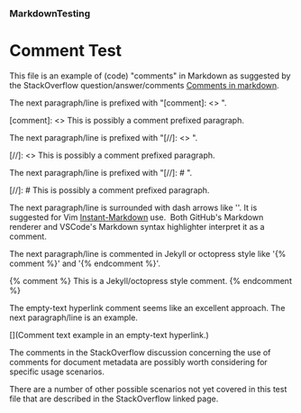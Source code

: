 
### MarkdownTesting

# Comment Test

This file is an example of (code) "comments" in Markdown
as suggested by the StackOverflow question/answer/comments 
[Comments in markdown](https://stackoverflow.com/questions/4823468/comments-in-markdown).

The next paragraph/line is prefixed with "[comment]: <> ".

[comment]: <> This is possibly a comment prefixed paragraph.

The next paragraph/line is prefixed with "[//]: <> ".

[//]: <> This is possibly a comment prefixed paragraph.

The next paragraph/line is prefixed with "[//]: # ".

[//]: # This is possibly a comment prefixed paragraph.

The next paragraph/line is surrounded with dash arrows like '<!---' and '-->'.
It is suggested for Vim [Instant-Markdown](https://github.com/suan/vim-instant-markdown) use.&nbsp; 
Both GitHub's Markdown renderer and VSCode's Markdown syntax highlighter 
interpret it as a comment.

<!---
This is a dash-arrow surrounded paragraph.
-->

The next paragraph/line is commented in Jekyll or octopress style like '{% comment %}' and '{% endcomment %}'.

{% comment %}
This is a Jekyll/octopress style comment.
{% endcomment %}

The empty-text hyperlink comment seems like an excellent approach.  The next paragraph/line is an example.

[](Comment text example in an empty-text hyperlink.)

The comments in the StackOverflow discussion concerning the use of comments for 
document metadata are possibly worth considering for specific usage scenarios.

There are a number of other possible scenarios not yet covered in this test file
that are described in the StackOverflow linked page.